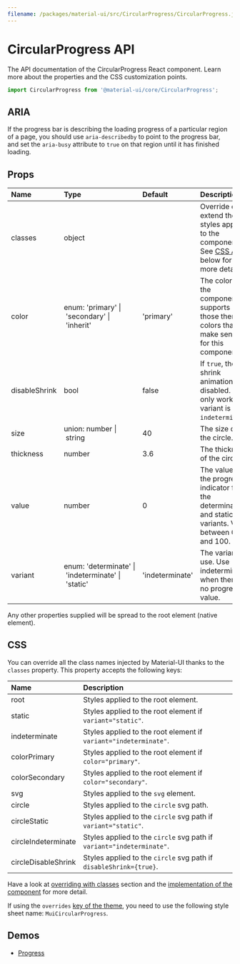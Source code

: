 ```yaml
---
filename: /packages/material-ui/src/CircularProgress/CircularProgress.js
---
```


<!--- This documentation is automatically generated, do not try to edit it. -->

# CircularProgress API

<p class="description">The API documentation of the CircularProgress React component. Learn more about the properties and the CSS customization points.</p>

```js
import CircularProgress from '@material-ui/core/CircularProgress';
```

## ARIA

If the progress bar is describing the loading progress of a particular region of a page,
you should use `aria-describedby` to point to the progress bar, and set the `aria-busy`
attribute to `true` on that region until it has finished loading.

## Props

| Name | Type | Default | Description |
|:-----|:-----|:--------|:------------|
| <span class="prop-name">classes</span> | <span class="prop-type">object</span> |   | Override or extend the styles applied to the component. See [CSS API](#css) below for more details. |
| <span class="prop-name">color</span> | <span class="prop-type">enum:&nbsp;'primary'&nbsp;&#124;<br>&nbsp;'secondary'&nbsp;&#124;<br>&nbsp;'inherit'<br></span> | <span class="prop-default">'primary'</span> | The color of the component. It supports those theme colors that make sense for this component. |
| <span class="prop-name">disableShrink</span> | <span class="prop-type">bool</span> | <span class="prop-default">false</span> | If `true`, the shrink animation is disabled. This only works if variant is `indeterminate`. |
| <span class="prop-name">size</span> | <span class="prop-type">union:&nbsp;number&nbsp;&#124;<br>&nbsp;string<br></span> | <span class="prop-default">40</span> | The size of the circle. |
| <span class="prop-name">thickness</span> | <span class="prop-type">number</span> | <span class="prop-default">3.6</span> | The thickness of the circle. |
| <span class="prop-name">value</span> | <span class="prop-type">number</span> | <span class="prop-default">0</span> | The value of the progress indicator for the determinate and static variants. Value between 0 and 100. |
| <span class="prop-name">variant</span> | <span class="prop-type">enum:&nbsp;'determinate'&nbsp;&#124;<br>&nbsp;'indeterminate'&nbsp;&#124;<br>&nbsp;'static'<br></span> | <span class="prop-default">'indeterminate'</span> | The variant to use. Use indeterminate when there is no progress value. |

Any other properties supplied will be spread to the root element (native element).

## CSS

You can override all the class names injected by Material-UI thanks to the `classes` property.
This property accepts the following keys:


| Name | Description |
|:-----|:------------|
| <span class="prop-name">root</span> | Styles applied to the root element.
| <span class="prop-name">static</span> | Styles applied to the root element if `variant="static"`.
| <span class="prop-name">indeterminate</span> | Styles applied to the root element if `variant="indeterminate"`.
| <span class="prop-name">colorPrimary</span> | Styles applied to the root element if `color="primary"`.
| <span class="prop-name">colorSecondary</span> | Styles applied to the root element if `color="secondary"`.
| <span class="prop-name">svg</span> | Styles applied to the `svg` element.
| <span class="prop-name">circle</span> | Styles applied to the `circle` svg path.
| <span class="prop-name">circleStatic</span> | Styles applied to the `circle` svg path if `variant="static"`.
| <span class="prop-name">circleIndeterminate</span> | Styles applied to the `circle` svg path if `variant="indeterminate"`.
| <span class="prop-name">circleDisableShrink</span> | Styles applied to the `circle` svg path if `disableShrink={true}`.

Have a look at [overriding with classes](/customization/overrides/#overriding-with-classes) section
and the [implementation of the component](https://github.com/mui-org/material-ui/blob/next/packages/material-ui/src/CircularProgress/CircularProgress.js)
for more detail.

If using the `overrides` [key of the theme](/customization/themes/#css),
you need to use the following style sheet name: `MuiCircularProgress`.

## Demos

- [Progress](/demos/progress/)

